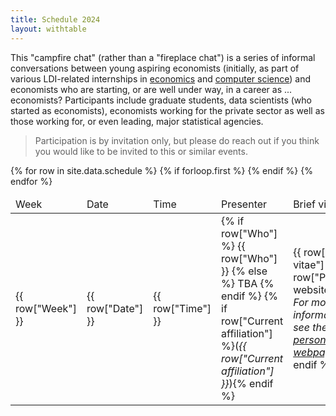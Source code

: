 ```yaml
---
title: Schedule 2024
layout: withtable
---
```


This "campfire chat" (rather than a "fireplace chat") is a series of informal conversations between young aspiring economists (initially, as part of various LDI-related internships in <a href="https://aeadataeditor.github.io/projects/project5" alt="Link to internship in economics">economics</a> and <a href="https://transparency-certified.github.io/jobs/cornell" alt="Link to internship in computer science">computer science</a>) and economists who are starting, or are well under way, in a career as ... economists? Participants include graduate students, data scientists (who started as economists), economists working for the private sector as well as those working for, or even leading, major statistical agencies. 

> Participation is by invitation only, but please do reach out if you think you would like to be invited to this or similar events.


<table class="display">
  {% for row in site.data.schedule %}
    {% if forloop.first %}
    <thead>
    <tr>
      <td> Week </td>
      <td> Date </td>
      <td> Time </td>
      <td> Presenter </td>
      <td> Brief vitae </td>
    </tr>
    </thead>
    {% endif %}

  <!-- manually constructing table -->
  <!-- Week,Date,Time,Who,Current affiliation,Brief vitae,Personal website -->
  <tr>
    <td> {{ row["Week"] }} </td>
    <td> {{ row["Date"] }} </td>
    <td> {{ row["Time"] }} </td>
    <td> {% if row["Who"] %} {{ row["Who"] }} {% else %} TBA {% endif %}
    {% if row["Current affiliation"] %}(<em>{{ row["Current affiliation"] }}</em>){% endif %} </td>
    <td> {{ row["Brief vitae"] }} 
    {% if row["Personal website"] %}
        <br/><em>For more information, see the <a href='{{ row["Personal website"] }}' alt="Link to personal website">personal webpage</a>.</em> 
        {% endif %}
        </td>
  </tr>
  {% endfor %}
</table>

